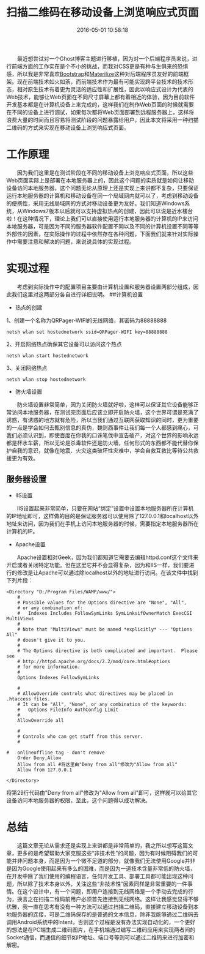 ﻿---
abbrlink: 2158696176
categories:
- 编程语言
date: 2016-05-01 10:58:18
description: 防火墙设置非常简单，因为关闭防火墙就好啦，这样可以保证其它设备能够正常访问本地服务器，在测试完页面后应该立即开启防火墙，这个世界可谓是充满了诱惑，有诱惑的地方就有危险，所以当我们通过互联网获取知识的同时，更为重要的一点是学会如何去甄别信息的真伪，魏则西事件让我们每一个人都感到痛心，可我们必须认识到，即使百度在你我的口诛笔伐中宣告破产，对这个世界的影响永远都是杯水车薪，所以无论是杀毒软件还是防火墙，任何形式的东西都不能代替你保护自我的意识，就像在地震、火灾这类破坏性灾难中，学会自救互救比等待公共救援更为有效;现在前端技术如火如荼，而前端技术作为最有可能实现跨平台技术的技术形态，相对原生技术有着更为灵活的适应性和扩展性，因此以响应式设计为代表的Web技术，能够让Web页面在不同尺寸屏幕上都有着相近的体验，因为目前软件开发基本都是在计算机设备上来完成的，这样我们在制作Web页面的时候就需要在不同的设备上进行调试，如果每次都将Web页面部署到远程服务器上，这样将浪费大量的时间而且容易将测试阶段的问题暴露给用户，因此本文将采用一种扫描二维码的方式来实现在移动设备上浏览响应式页面;在这种情况下，理论上我们可以直接使用运行本地服务器的计算机的IP来访问本地服务器，可是因为不同的服务器软件配置不同以及不同的计算机设置不同等等外部性的因素，在实际操作的过程中依然存在各种问题，下面我们就来针对实际操作中需要注意和解决的问题，来说说具体的实现过程
tags:
- 二维码
- 响应式
- Web
title: 扫描二维码在移动设备上浏览响应式页面
---

&emsp;&emsp;最近想尝试对一个Ghost博客主题进行移植，因为对一个后端程序员来说，进行前端方面的工作实在是个不小的挑战，而我对CSS更是有种与生俱来的恐惧感，所以我是非常喜欢[Bootstrap](http://www.bootcss.com/)和[Materilize](http://materializecss.com/)这种对后端程序员友好的前端框架。现在前端技术如火如荼，而前端技术作为最有可能实现跨平台技术的技术形态，相对原生技术有着更为灵活的适应性和扩展性，因此以响应式设计为代表的Web技术，能够让Web页面在不同尺寸屏幕上都有着相近的体验，因为目前软件开发基本都是在计算机设备上来完成的，这样我们在制作Web页面的时候就需要在不同的设备上进行调试，如果每次都将Web页面部署到远程服务器上，这样将浪费大量的时间而且容易将测试阶段的问题暴露给用户，因此本文将采用一种扫描二维码的方式来实现在移动设备上浏览响应式页面。

<!--more-->

# 工作原理
&emsp;&emsp;因为我们这里是在测试阶段在不同的移动设备上浏览响应式页面，所以这些Web页面实际上是部署在本地服务器上的，因此这个问题的实质就是如何让移动设备访问本地服务器，这个问题无论从原理上还是实现上来讲都不复杂，只要保证运行本地服务器的计算机和移动设备在同一个局域网内就可以了，考虑到移动设备的便携性，采用无线局域网的方式对移动设备更为友好。我们知道Windows系统，从Windows7版本以后就可以支持虚拟热点的创建，因此可以说是近水楼台啦！在这种情况下，理论上我们可以直接使用运行本地服务器的计算机的IP来访问本地服务器，可是因为不同的服务器软件配置不同以及不同的计算机设置不同等等外部性的因素，在实际操作的过程中依然存在各种问题，下面我们就来针对实际操作中需要注意和解决的问题，来说说具体的实现过程。

# 实现过程
&emsp;&emsp;考虑到实际操作中的配置项目主要由计算机设置和服务器设置两部分组成，因此我们这里对这两部分各自进行详细说明。
##计算机设置
* 热点的创建

1、创建一个名称为QRPager-WIFI的无线网络，其密码为88888888
```
netsh wlan set hostednetwork ssid=QRPager-WIFI key=88888888
```
2、开启网络热点确保其它设备可以访问这个热点
```
netsh wlan start hostednetwork
```
3、关闭网络热点
```
netsh wlan stop hostednetwork
```

* 防火墙设置

&emsp;&emsp;防火墙设置非常简单，因为关闭防火墙就好啦，这样可以保证其它设备能够正常访问本地服务器，在测试完页面后应该立即开启防火墙，这个世界可谓是充满了诱惑，有诱惑的地方就有危险，所以当我们通过互联网获取知识的同时，更为重要的一点是学会如何去甄别信息的真伪，魏则西事件让我们每一个人都感到痛心，可我们必须认识到，即使百度在你我的口诛笔伐中宣告破产，对这个世界的影响永远都是杯水车薪，所以无论是杀毒软件还是防火墙，任何形式的东西都不能代替你保护自我的意识，就像在地震、火灾这类破坏性灾难中，学会自救互救比等待公共救援更为有效。

## 服务器设置
* IIS设置

&emsp;&emsp;IIS设置起来非常简单，只要在网站“绑定”设置中设置本地服务器所在计算机的IP地址即可，这样做的目的是保证服务器可以使用除了127.0.0.1和localhost以外地址来访问，因为我们在手机上访问本地服务器的时候，需要指定本地服务器所在计算机的IP。

* Apache设置

&emsp;&emsp;Apache设置相对Geek，因为我们都知道它需要去编辑httpd.conf这个文件来开启或者关闭特定功能。但在这里它并不会显得复杂，因为和IIS一样，我们要进行的修改是让Apache可以通过除localhost以外的地址进行访问。在该文件中找到下列片段：
```
<Directory "D:/Program Files/WAMP/www/">
    #
    # Possible values for the Options directive are "None", "All",
    # or any combination of:
    #   Indexes Includes FollowSymLinks SymLinksifOwnerMatch ExecCGI MultiViews
    #
    # Note that "MultiViews" must be named *explicitly* --- "Options All"
    # doesn't give it to you.
    #
    # The Options directive is both complicated and important.  Please see
    # http://httpd.apache.org/docs/2.2/mod/core.html#options
    # for more information.
    #
    Options Indexes FollowSymLinks

    #
    # AllowOverride controls what directives may be placed in .htaccess files.
    # It can be "All", "None", or any combination of the keywords:
    #   Options FileInfo AuthConfig Limit
    #
    AllowOverride all

    #
    # Controls who can get stuff from this server.
    #

#   onlineoffline tag - don't remove
    Order Deny,Allow
    Allow from all #将这里由"Deny from all"修改为"Allow from all"
    Allow from 127.0.0.1

</Directory>
```
将第29行代码由"Deny from all"修改为"Allow from all"即可，这样就可以给其它设备访问本地服务器的权限，至此，这个问题得以成功解决。

# 总结
&emsp;&emsp;这篇文章无论从需求还是实现上来讲都是非常简单的，我之所以想写这篇文章，更多的是希望帮助大家克服这些“非技术性”的问题，因为有时候阻碍我们的可能并非问题本身，而是因为一个微不足道的部分，就像我们无法使用Google并非是因为Google使用起来有多么的困难，而是因为一道技术含量非常低的防火墙，在开发中除了我们使用的编程语言，任何开发工具、部署工具都可能出现这种问题，所以除了技术本身以外，关注这些“非技术性”因素同样是非常重要的一件事情。在这个设计中，有一个问题，即用户连接到无线网络是一个手动去完成的行为，换言之在扫描二维码前用户必须首先连接到无线网络。这样让我感觉显得不够优雅，我一直在思考有没有一种方法可以通过扫描二维码，直接建立移动设备到本地服务器的连接，可是二维码保存的是普通的文本信息，除非我能够通过二维码去调用Android系统中的Intent，否则这个过程是没有办法实现自动化的，一个更好的想法是在PC端生成二维码图片，在手机端通过编写二维码应用来实现两者间的Socket通信，而通信的细节如IP地址、端口号等则可以通过二维码来进行加密和解密。